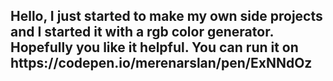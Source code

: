 <h2>Hello,
I just started to make my own side projects and I started it with a rgb color generator.
Hopefully you like it helpful.
You can run it on https://codepen.io/merenarslan/pen/ExNNdOz</h2>
